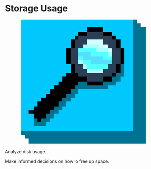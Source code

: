 # Storage Usage

<p align="center">
  <img src="./logo.png" alt="Logo - magnifying glass, pixel art" width="400">
</p>

Analyze disk usage.

Make informed decisions on how to free up space.
